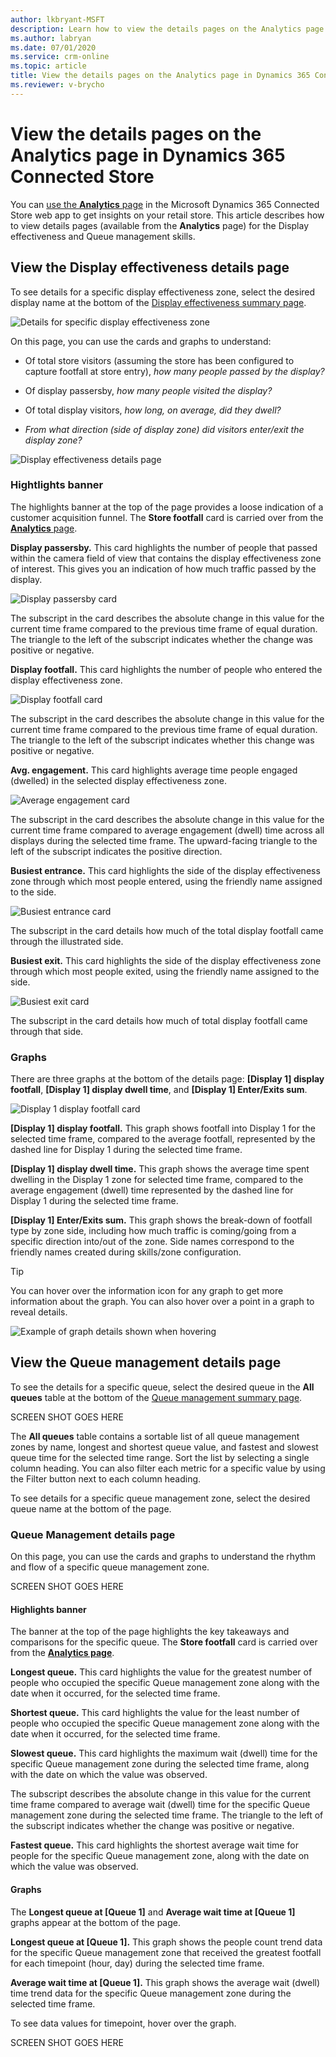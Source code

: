 ```yaml
---
author: lkbryant-MSFT
description: Learn how to view the details pages on the Analytics page in Dynamics 365 Connected Store to get further insights on your retail store
ms.author: labryan
ms.date: 07/01/2020
ms.service: crm-online
ms.topic: article
title: View the details pages on the Analytics page in Dynamics 365 Connected Store
ms.reviewer: v-brycho
---
```


# View the details pages on the Analytics page in Dynamics 365 Connected Store

You can [use the **Analytics** page](web-app-get-insights.md) in the Microsoft Dynamics 365 Connected Store web app to get insights on your retail store. This article describes how to view details pages (available from the **Analytics** page) for the Display effectiveness and Queue management skills.

## View the Display effectiveness details page

To see details for a specific display effectiveness zone, select the desired display name at the bottom of the [Display effectiveness summary page](web-app-insights-summary-pages.md).

![Details for specific display effectiveness zone](media/analytics-29.PNG "Details for specific display effectiveness zone")

On this page, you can use the cards and graphs to understand:

- Of total store visitors (assuming the store has been configured to capture footfall at store entry), *how many people passed by the 
display?*

- Of display passersby, *how many people visited the display?*

- Of total display visitors, *how long, on average, did they dwell?*

- *From what direction (side of display zone) did visitors enter/exit the display zone?*

![Display effectiveness details page](media/analytics-30.PNG "Display effectiveness details page")

### Hightlights banner

The highlights banner at the top of the page provides a loose indication of a customer acquisition funnel. The **Store footfall** card is carried over from the [**Analytics** page](web-app-get-insights.md). 

**Display passersby.** This card highlights the number of people that passed within the camera field of view that contains the 
display effectiveness zone of interest. This gives you an indication of how much traffic passed by the display. 

![Display passersby card](media/analytics-32.PNG "Display passersby card")

The subscript in the card describes the absolute change in this value for the current time frame compared to the previous time frame of equal duration. The triangle to the left of the subscript indicates whether the change was positive or negative. 

**Display footfall.** This card highlights the number of people who entered the display effectiveness zone. 

![Display footfall card](media/analytics-33.PNG "Display footfall card")

The subscript in the card describes the absolute change in this value for the current time frame compared to the previous time frame of equal duration. The triangle to the left of the subscript indicates whether this change was positive or negative. 

**Avg. engagement.** This card highlights average time people engaged (dwelled) in the selected display effectiveness zone. 

![Average engagement card](media/analytics-34.PNG "Average engagement card")

The subscript in the card describes the absolute change in this value for the current time frame compared to average engagement (dwell) time across all displays during the selected time frame. The upward-facing triangle to the left of the subscript indicates the positive direction. 

**Busiest entrance.** This card highlights the side of the display effectiveness zone through which most people entered, 
using the friendly name assigned to the side. 

![Busiest entrance card](media/analytics-35.PNG "Busiest entrance card")

The subscript in the card details how much of the total display footfall came through the illustrated side.

**Busiest exit.** This card highlights the side of the display effectiveness zone through which most people exited, using the 
friendly name assigned to the side. 

![Busiest exit card](media/analytics-36.PNG "Busiest exit card")

The subscript in the card details how much of total display footfall came through that side.

### Graphs

There are three graphs at the bottom of the details page: **[Display 1] display footfall**, **[Display 1] display dwell time**, and **[Display 1] Enter/Exits sum**.

![Display 1 display footfall card](media/analytics-37.PNG "Display 1 display footfall card")

**[Display 1] display footfall.** This graph shows footfall into Display 1 for the selected time frame, compared to the average 
footfall, represented by the dashed line for Display 1 during the selected time frame.

**[Display 1] display dwell time.** This graph shows the average time spent dwelling in the Display 1 zone for selected time frame, 
compared to the average engagement (dwell) time represented by the dashed line for Display 1 during the selected time frame.

**[Display 1] Enter/Exits sum.** This graph shows the break-down of footfall type by zone side, including how much traffic is 
coming/going from a specific direction into/out of the zone. Side names correspond to the friendly names created during skills/zone 
configuration. 

> [!TIP]
> You can hover over the information icon for any graph to get more information about the graph. You can also hover over a point 
in a graph to reveal details.

![Example of graph details shown when hovering](media/analytics-38.PNG "Example of graph details shown when hovering")

## View the Queue management details page

To see the details for a specific queue, select the desired queue in the **All queues** table at the bottom of the [Queue management summary page](web-app-insights-summary-pages.md).

SCREEN SHOT GOES HERE

The **All queues** table contains a sortable list of all queue management zones by name, longest and shortest queue value, and fastest and slowest queue time for the selected time range. Sort the list by selecting a single column heading. You can also filter each metric for a specific value by using the Filter button next to each column heading.

To see details for a specific queue management zone, select the desired queue name at the bottom of the page.

### Queue Management details page

On this page, you can use the cards and graphs to understand the rhythm and flow of a specific queue management zone.

SCREEN SHOT GOES HERE

#### Highlights banner

The banner at the top of the page highlights the key takeaways and comparisons for the specific queue. The **Store footfall** card is carried over from the [**Analytics page**](web-app-get-insights.md). 

**Longest queue.** This card highlights the value for the greatest number of people who occupied the specific Queue management zone along with the date when it occurred, for the selected time frame.

**Shortest queue.** This card highlights the value for the least number of people who occupied the specific Queue management zone along with the date when it occurred, for the selected time frame.

**Slowest queue.** This card highlights the maximum wait (dwell) time for the specific Queue management zone during the selected time frame, along with the date on which the value was observed. 

The subscript describes the absolute change in this value for the current time frame compared to average wait (dwell) time for the specific Queue management zone during the selected time frame. The triangle to the left of the subscript indicates whether the change was positive or negative.

**Fastest queue.** This card highlights the shortest average wait time for people for the specific Queue management zone, along with the date on which the value was observed.

#### Graphs

The **Longest queue at [Queue 1]** and **Average wait time at [Queue 1]** graphs appear at the bottom of the page.

**Longest queue at [Queue 1].** This graph shows the people count trend data for the specific Queue management zone that received the greatest footfall for each timepoint (hour, day) during the selected time frame.

**Average wait time at [Queue 1].** This graph shows the average wait (dwell) time trend data for the specific Queue management zone during the selected time frame.

To see data values for timepoint, hover over the graph. 

SCREEN SHOT GOES HERE
 


